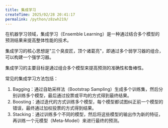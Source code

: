 ```yaml
---
title: 集成学习
createTime: 2025/02/28 20:41:17
permalink: /python/z8zwh219/
---
```

在机器学习领域，集成学习（Ensemble Learning）是一种通过结合多个模型的预测结果来提高整体性能的技术。

集成学习的核心思想是"三个臭皮匠，顶个诸葛亮"，即通过多个弱学习器的组合，可以构建一个强学习器。

集成学习的主要目标是通过组合多个模型来提高预测的准确性和鲁棒性。

常见的集成学习方法包括：

1. Bagging：通过自助采样法（Bootstrap Sampling）生成多个训练集，然后分别训练多个模型，最后通过投票或平均的方式得到最终结果。
2. Boosting：通过迭代的方式训练多个模型，每个模型都试图纠正前一个模型的错误，最终通过加权投票的方式得到结果。
3. Stacking：通过训练多个不同的模型，然后将这些模型的输出作为新的特征，再训练一个元模型（Meta-Model）来进行最终的预测。